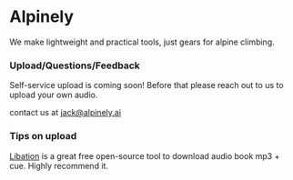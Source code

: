 # Alpinely

We make lightweight and practical tools, just gears for alpine climbing.

### Upload/Questions/Feedback
Self-service upload is coming soon! Before that please reach out to us to upload your own audio.

contact us at <jack@alpinely.ai>

### Tips on upload

[Libation](https://github.com/rmcrackan/Libation) is a great free open-source tool to download audio book mp3 + cue. Highly recommend it.
